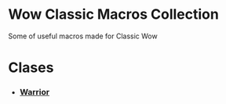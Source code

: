 # Wow Classic Macros Collection

Some of useful macros made for Classic Wow

# Clases
* ### [Warrior](classes/warrior-macros.md)